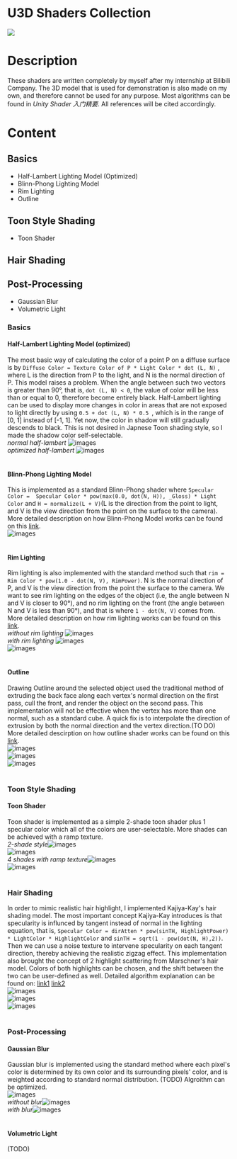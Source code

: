 # U3D Shaders Collection
![](https://github.com/juanyig/unity_shaders/blob/master/readme_screenshots/title1.jpg)
# Description
These shaders are written completely by myself after my internship at Bilibili Company. The 3D model that is used for demonstration is also made on my own, and therefore cannot be used for any purpose. Most algorithms can be found in *Unity Shader 入门精要*. All references will be cited accordingly. 
# Content
## Basics
* Half-Lambert Lighting Model (Optimized)
* Blinn-Phong Lighting Model
* Rim Lighting
* Outline

## Toon Style Shading
* Toon Shader

## Hair Shading

## Post-Processing 
* Gaussian Blur
* Volumetric Light

### Basics
#### Half-Lambert Lighting Model (optimized)
The most basic way of calculating the color of a point P on a diffuse surface is by `Diffuse Color = Texture Color of P * Light Color * dot (L, N)` , where L is the direction from P to the light, and N is the normal direction of P. This model raises a problem. When the angle between such two vectors is greater than 90°, that is, `dot (L, N) < 0`, the value of color will be less than or equal to 0, therefore become entirely black. Half-Lambert lighting can be used to display more changes in color in areas that are not exposed to light directly by using `0.5 + dot (L, N) * 0.5 `, which is in the range of [0, 1] instead of [-1, 1]. Yet now, the color in shadow will still gradually descends to black. This is not desired in Japnese Toon shading style, so I made the shadow color self-selectable.<br>
*normal half-lambert* ![images](https://github.com/juanyig/unity_shaders/blob/master/readme_screenshots/1.png) <br>
*optimized half-lambert* ![images](https://github.com/juanyig/unity_shaders/blob/master/readme_screenshots/2.png)<br>
<br>

#### Blinn-Phong Lighting Model
This is implemented as a standard Blinn-Phong shader where `Specular Color =  Specular Color * pow(max(0.0, dot(N, H)), _Gloss) * Light Color` and `H = normalize(L + V)`(L is the direction from the point to light, and V is the view direction from the point on the surface to the camera). More detailed description on how Blinn-Phong Model works can be found on this [link](https://www.jianshu.com/p/6c45f0d7afd2).<br>
![images](https://github.com/juanyig/unity_shaders/blob/master/readme_screenshots/3.png)<br>
<br>

#### Rim Lighting
Rim lighting is also implemented with the standard method such that `rim = Rim Color * pow(1.0 - dot(N, V), RimPower)`. N is the normal direction of P, and V is the view direction from the point the surface to the camera. We want to see rim lighting on the edges of the object (i.e, the angle between N and V is closer to 90°), and no rim lighting on the front (the angle between N and V is less than 90°), and that is where `1 - dot(N, V)` comes from. More detailed description on how rim lighting works can be found on this [link](https://blog.csdn.net/puppet_master/article/details/53548134).<br>
*without rim lighting* ![images](https://github.com/juanyig/unity_shaders/blob/master/readme_screenshots/4.png)<br>
*with rim lighting* ![images](https://github.com/juanyig/unity_shaders/blob/master/readme_screenshots/5.png)<br>
![images](https://github.com/juanyig/unity_shaders/blob/master/readme_screenshots/6.png)<br>
<br>

#### Outline
Drawing Outline around the selected object used the traditional method of extruding the back face along each vertex's normal direction on the first pass, cull the front, and render the object on the second pass. This implementation will not be effective when the vertex has more than one normal, such as a standard cube. A quick fix is to interpolate the direction of extrusion by both the normal direction and the vertex direction.(TO DO) More detailed descirption on how outline shader works can be found on this [link](https://blog.csdn.net/puppet_master/article/details/54000951).<br>
![images](https://github.com/juanyig/unity_shaders/blob/master/readme_screenshots/7.png)<br>
![images](https://github.com/juanyig/unity_shaders/blob/master/readme_screenshots/8.png)<br>
![images](https://github.com/juanyig/unity_shaders/blob/master/readme_screenshots/9.png)<br>
<br>

### Toon Style Shading
#### Toon Shader
Toon shader is implemented as a simple 2-shade toon shader plus 1 specular color which all of the colors are user-selectable. More shades can be achieved with a ramp texture.<br>
*2-shade style*![images](https://github.com/juanyig/unity_shaders/blob/master/readme_screenshots/10.png)<br>
![images](https://github.com/juanyig/unity_shaders/blob/master/readme_screenshots/12.png)<br>
*4 shades with ramp texture*![images](https://github.com/juanyig/unity_shaders/blob/master/readme_screenshots/11.png)<br>
![images](https://github.com/juanyig/unity_shaders/blob/master/readme_screenshots/13.png)<br>
<br>

### Hair Shading
In order to mimic realistic hair highlight, I implemented Kajiya-Kay's hair shading model. The most important concept Kajiya-Kay introduces is that specularity is influnced by tangent instead of normal in the lighting equation, that is, `Specular Color = dirAtten * pow(sinTH, HighlightPower) * LightColor * HighlightColor` and `sinTH = sqrt(1 - pow(dot(N, H),2))`. Then we can use a noise texture to intervene specularity on each tangent direction, thereby achieving the realistic zigzag effect. This implementation also brought the concept of 2 highlight scattering from Marschner's hair model. Colors of both highlights can be chosen, and the shift between the two can be user-defined as well. Detailed algorithm explanation can be found on: [link1](http://web.engr.oregonstate.edu/~mjb/cs519/Projects/Papers/HairRendering.pdf) [link2](https://www.zhihu.com/question/36946353)<br>
![images](https://github.com/juanyig/unity_shaders/blob/master/readme_screenshots/14.png)<br>
![images](https://github.com/juanyig/unity_shaders/blob/master/readme_screenshots/15.png)<br>
![images](https://github.com/juanyig/unity_shaders/blob/master/readme_screenshots/16.png)<br>
<br>
### Post-Processing
#### Gaussian Blur
Gaussian blur is implemented using the standard method where each pixel's color is determined by its own color and its surrounding pixels' color, and is weighted according to standard normal distribution. (TODO) Algroithm can be optimized.<br>
![images](https://github.com/juanyig/unity_shaders/blob/master/readme_screenshots/21.png)<br>
*without blur*![images](https://github.com/juanyig/unity_shaders/blob/master/readme_screenshots/17.png)<br>
*with blur*![images](https://github.com/juanyig/unity_shaders/blob/master/readme_screenshots/18.png)<br>
<br>

#### Volumetric Light
(TODO)
